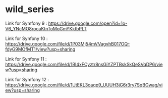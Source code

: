 # wild_series

Link for Symfony 9 : https://drive.google.com/open?id=1o-V6_YNcMO8rocaKtnToMoGmYKktbPLT

Link for Synfony 10 : https://drive.google.com/file/d/1P03Mj54mVVagvhB017OQ-fdyG9MOfMT1/view?usp=sharing

Link for Synfony 11 : https://drive.google.com/file/d/1BI4xFCyztr8nsGiYZPTBskSkQeSVqDP6/view?usp=sharing

Link for Symfony 12 : https://drive.google.com/file/d/1UtEKL3oaqp9_UUUH3jG6r3ry7SqBGwag/view?usp=sharing